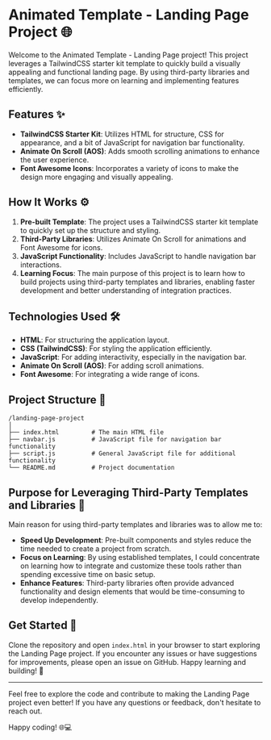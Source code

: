 # Animated Template - Landing Page Project 🌐

Welcome to the Animated Template - Landing Page project!
This project leverages a TailwindCSS starter kit template to quickly build a visually appealing and functional landing page.
By using third-party libraries and templates, we can focus more on learning and implementing features efficiently.

## Features ✨

- **TailwindCSS Starter Kit**: Utilizes HTML for structure, CSS for appearance, and a bit of JavaScript for navigation bar functionality.
- **Animate On Scroll (AOS)**: Adds smooth scrolling animations to enhance the user experience.
- **Font Awesome Icons**: Incorporates a variety of icons to make the design more engaging and visually appealing.

## How It Works ⚙️

1. **Pre-built Template**: The project uses a TailwindCSS starter kit template to quickly set up the structure and styling.
2. **Third-Party Libraries**: Utilizes Animate On Scroll for animations and Font Awesome for icons.
3. **JavaScript Functionality**: Includes JavaScript to handle navigation bar interactions.
4. **Learning Focus**: The main purpose of this project is to learn how to build projects using third-party templates and libraries, enabling faster development and better understanding of integration practices.

## Technologies Used 🛠️

- **HTML**: For structuring the application layout.
- **CSS (TailwindCSS)**: For styling the application efficiently.
- **JavaScript**: For adding interactivity, especially in the navigation bar.
- **Animate On Scroll (AOS)**: For adding scroll animations.
- **Font Awesome**: For integrating a wide range of icons.

## Project Structure 📂

```
/landing-page-project
│
├── index.html         # The main HTML file
├── navbar.js          # JavaScript file for navigation bar functionality
├── script.js          # General JavaScript file for additional functionality
└── README.md          # Project documentation
```

## Purpose for Leveraging Third-Party Templates and Libraries 🎯

Main reason for using third-party templates and libraries was to allow me to:

- **Speed Up Development**: Pre-built components and styles reduce the time needed to create a project from scratch.
- **Focus on Learning**: By using established templates, I could concentrate on learning how to integrate and customize these tools rather than spending excessive time on basic setup.
- **Enhance Features**: Third-party libraries often provide advanced functionality and design elements that would be time-consuming to develop independently.

## Get Started 🚀

Clone the repository and open `index.html` in your browser to start exploring the Landing Page project.
If you encounter any issues or have suggestions for improvements, please open an issue on GitHub.
Happy learning and building! 🎉

---

Feel free to explore the code and contribute to making the Landing Page project even better!
If you have any questions or feedback, don't hesitate to reach out.

Happy coding! 🌐💻

